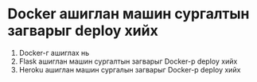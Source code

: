 # Docker ашиглан машин сургалтын загварыг deploy хийх


1. Docker-г ашиглах нь
1. Flask ашиглан машин сургалтын загварыг Docker-р deploy хийх
1. Heroku ашиглан машин сургалын загварыг Docker-р deploy хийх
